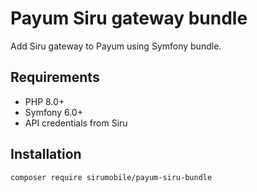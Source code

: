 # Payum Siru gateway bundle

Add Siru gateway to Payum using Symfony bundle.

## Requirements

- PHP 8.0+
- Symfony 6.0+
- API credentials from Siru

## Installation

```shell
composer require sirumobile/payum-siru-bundle
```
